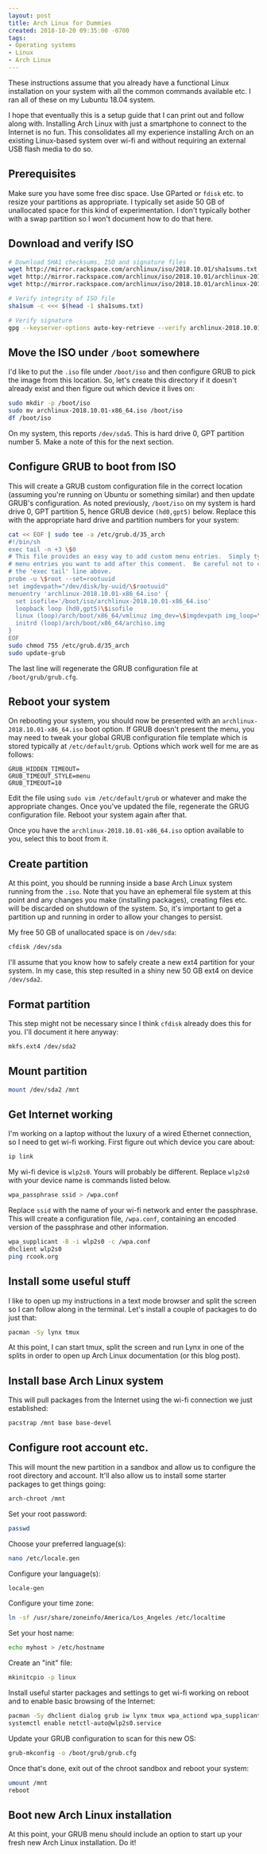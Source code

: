 ```yaml
---
layout: post
title: Arch Linux for Dummies
created: 2018-10-20 09:35:00 -0700
tags:
- Operating systems
- Linux
- Arch Linux
---
```

These instructions assume that you already have a functional Linux installation on your system with all the common commands available etc. I ran all of these on my Lubuntu 18.04 system.

I hope that eventually this is a setup guide that I can print out and follow along with. Installing Arch Linux with just a smartphone to connect to the Internet is no fun. This consolidates all my experience installing Arch on an existing Linux-based system over wi-fi and without requiring an external USB flash media to do so.

## Prerequisites

Make sure you have some free disc space. Use GParted or `fdisk` etc. to resize your partitions as appropriate. I typically set aside 50 GB of unallocated space for this kind of experimentation. I don't typically bother with a swap partition so I won't document how to do that here.

## Download and verify ISO

```bash
# Download SHA1 checksums, ISO and signature files
wget http://mirror.rackspace.com/archlinux/iso/2018.10.01/sha1sums.txt
wget http://mirror.rackspace.com/archlinux/iso/2018.10.01/archlinux-2018.10.01-x86_64.iso
wget http://mirror.rackspace.com/archlinux/iso/2018.10.01/archlinux-2018.10.01-x86_64.iso.sig

# Verify integrity of ISO file
sha1sum -c <<< $(head -1 sha1sums.txt)

# Verify signature
gpg --keyserver-options auto-key-retrieve --verify archlinux-2018.10.01-x86_64.iso.sig
```

## Move the ISO under `/boot` somewhere

I'd like to put the `.iso` file under `/boot/iso` and then configure GRUB to pick the image from this location. So, let's create this directory if it doesn't already exist and then figure out which device it lives on:

```bash
sudo mkdir -p /boot/iso
sudo mv archlinux-2018.10.01-x86_64.iso /boot/iso
df /boot/iso
```

On my system, this reports `/dev/sda5`. This is hard drive 0, GPT partition number 5. Make a note of this for the next section.

## Configure GRUB to boot from ISO

This will create a GRUB custom configuration file in the correct location (assuming you're running on Ubuntu or something similar) and then update GRUB's configuration. As noted previously, `/boot/iso` on my system is hard drive 0, GPT partition 5, hence GRUB device `(hd0,gpt5)` below. Replace this with the appropriate hard drive and partition numbers for your system:

```bash
cat << EOF | sudo tee -a /etc/grub.d/35_arch
#!/bin/sh
exec tail -n +3 \$0
# This file provides an easy way to add custom menu entries.  Simply type the
# menu entries you want to add after this comment.  Be careful not to change
# the 'exec tail' line above.
probe -u \$root --set=rootuuid
set imgdevpath="/dev/disk/by-uuid/\$rootuuid"
menuentry 'archlinux-2018.10.01-x86_64.iso' {
  set isofile='/boot/iso/archlinux-2018.10.01-x86_64.iso'
  loopback loop (hd0,gpt5)\$isofile
  linux (loop)/arch/boot/x86_64/vmlinuz img_dev=\$imgdevpath img_loop=\$isofile
  initrd (loop)/arch/boot/x86_64/archiso.img
}
EOF
sudo chmod 755 /etc/grub.d/35_arch
sudo update-grub
```

The last line will regenerate the GRUB configuration file at `/boot/grub/grub.cfg`.

## Reboot your system

On rebooting your system, you should now be presented with an `archlinux-2018.10.01-x86_64.iso` boot option. If GRUB doesn't present the menu, you may need to tweak your global GRUB configuration file template which is stored typically at `/etc/default/grub`. Options which work well for me are as follows:

```
GRUB_HIDDEN_TIMEOUT=
GRUB_TIMEOUT_STYLE=menu
GRUB_TIMEOUT=10
```

Edit the file using `sudo vim /etc/default/grub` or whatever and make the appropriate changes. Once you've updated the file, regenerate the GRUG configuration file. Reboot your system again after that.

Once you have the `archlinux-2018.10.01-x86_64.iso` option available to you, select this to boot from it.

## Create partition

At this point, you should be running inside a base Arch Linux system running from the `.iso`. Note that you have an ephemeral file system at this point and any changes you make (installing packages), creating files etc. will be discarded on shutdown of the system. So, it's important to get a partition up and running in order to allow your changes to persist.

My free 50 GB of unallocated space is on `/dev/sda`:

```bash
cfdisk /dev/sda
```

I'll assume that you know how to safely create a new ext4 partition for your system. In my case, this step resulted in a shiny new 50 GB ext4 on device `/dev/sda2`.

## Format partition

This step might not be necessary since I think `cfdisk` already does this for you. I'll document it here anyway:

```bash
mkfs.ext4 /dev/sda2
```

## Mount partition

```bash
mount /dev/sda2 /mnt
```

## Get Internet working

I'm working on a laptop without the luxury of a wired Ethernet connection, so I need to get wi-fi working. First figure out which device you care about:

```bash
ip link
```

My wi-fi device is `wlp2s0`. Yours will probably be different. Replace `wlp2s0` with your device name is commands listed below.

```bash
wpa_passphrase ssid > /wpa.conf
```

Replace `ssid` with the name of your wi-fi network and enter the passphrase. This will create a configuration file, `/wpa.conf`, containing an encoded version of the passphrase and other information.

```bash
wpa_supplicant -B -i wlp2s0 -c /wpa.conf
dhclient wlp2s0
ping rcook.org
```

## Install some useful stuff

I like to open up my instructions in a text mode browser and split the screen so I can follow along in the terminal. Let's install a couple of packages to do just that:

```bash
pacman -Sy lynx tmux
```

At this point, I can start tmux, split the screen and run Lynx in one of the splits in order to open up Arch Linux documentation (or this blog post).

## Install base Arch Linux system

This will pull packages from the Internet using the wi-fi connection we just established:

```bash
pacstrap /mnt base base-devel
```

## Configure root account etc.

This will mount the new partition in a sandbox and allow us to configure the root directory and account. It'll also allow us to install some starter packages to get things going:

```bash
arch-chroot /mnt
```

Set your root password:

```bash
passwd
```

Choose your preferred language(s):

```bash
nano /etc/locale.gen
```

Configure your language(s):

```bash
locale-gen
```

Configure your time zone:

```bash
ln -sf /usr/share/zoneinfo/America/Los_Angeles /etc/localtime
```

Set your host name:

```bash
echo myhost > /etc/hostname
```

Create an "init" file:

```bash
mkinitcpio -p linux
```

Install useful starter packages and settings to get wi-fi working on reboot and to enable basic browsing of the Internet:

```bash
pacman -Sy dhclient dialog grub iw lynx tmux wpa_actiond wpa_supplicant
systemctl enable netctl-auto@wlp2s0.service
```

Update your GRUB configuration to scan for this new OS:

```bash
grub-mkconfig -o /boot/grub/grub.cfg
```

Once that's done, exit out of the chroot sandbox and reboot your system:

```bash
umount /mnt
reboot
```

## Boot new Arch Linux installation

At this point, your GRUB menu should include an option to start up your fresh new Arch Linux installation. Do it!

